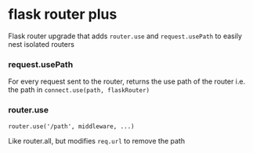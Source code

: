 # flask router plus

Flask router upgrade that adds `router.use` and `request.usePath` to easily nest isolated routers

### request.usePath

For every request sent to the router, returns the use path of the router i.e. the path in `connect.use(path, flaskRouter)` 

### router.use 

    router.use('/path', middleware, ...)

Like router.all, but modifies `req.url` to remove the path

